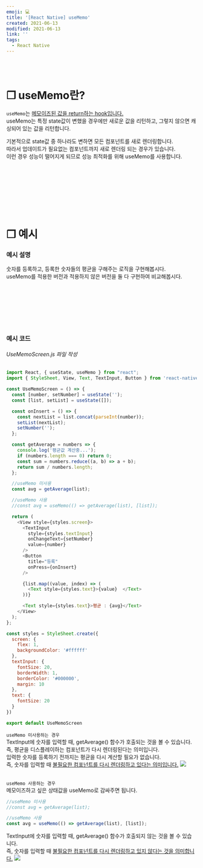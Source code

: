 ```yaml
---
emoji: 💻
title: '[React Native] useMemo'
created: 2021-06-13
modified: 2021-06-13
link: ''
tags:
  - React Native
---
```

<br></br>





# **❐ useMemo란?**
`useMemo`는 <u>메모이즈된 값을 return하는 hook입니다.</u>  
useMemo는 특정 state값이 변했을 경우에만 새로운 값을 리턴하고, 그렇지 않으면 캐싱되어 있는 값을 리턴합니다.  

기본적으로 state값 중 하나라도 변하면 모든 컴포넌트를 새로 렌더링합니다.  
따라서 업데이트가 필요없는 컴포넌트까지 새로 렌더링 되는 경우가 있습니다.  
이런 경우 성능이 떨어지게 되므로 성능 최적화를 위해 useMemo를 사용합니다.  
<br></br><br></br><br></br><br></br>





# **❐ 예시**
### 예시 설명
숫자를 등록하고, 등록한 숫자들의 평균을 구해주는 로직을 구현해봅시다.  
useMemo를 적용한 버전과 적용하지 않은 버전을 둘 다 구현하여 비교해봅시다.
<br></br><br></br><br></br><br></br>





### 예시 코드
###### UseMemoScreen.js 파일 작성
```javascript
import React, { useState, useMemo } from "react";
import { StyleSheet, View, Text, TextInput, Button } from 'react-native';

const UseMemoScreen = () => {
  const [number, setNumber] = useState('');
  const [list, setList] = useState([]);

  const onInsert = () => {
    const nextList = list.concat(parseInt(number));
    setList(nextList);
    setNumber('');
  };

  const getAverage = numbers => {
    console.log('평균값 계산중...');
    if (numbers.length === 0) return 0;
    const sum = numbers.reduce((a, b) => a + b);
    return sum / numbers.length;
  };

  //useMemo 미사용
  const avg = getAverage(list);

  //useMemo 사용
  //const avg = useMemo(() => getAverage(list), [list]);

  return (
    <View style={styles.screen}>
      <TextInput
        style={styles.textInput}
        onChangeText={setNumber}
        value={number}
      />
      <Button
        title="등록"
        onPress={onInsert}
      />

      {list.map((value, index) => (
        <Text style={styles.text}>{value}  </Text>
      ))}

      <Text style={styles.text}>평균 : {avg}</Text>
    </View>
  );
};

const styles = StyleSheet.create({
  screen: {
    flex: 1,
    backgroundColor: '#ffffff'
  },
  textInput: {
    fontSize: 20,
    borderWidth: 1,
    borderColor: '#000000',
    margin: 10
  },
  text: {
    fontSize: 20
  }
})

export default UseMemoScreen
```
`useMemo 미사용하는 경우`  
TextInput에 숫자를 입력할 때, getAverage() 함수가 호출되는 것을 볼 수 있습니다.  
즉, 평균을 디스플레이하는 컴포넌트가 다시 렌더링된다는 의미입니다.  
입력한 숫자를 등록하기 전까지는 평균을 다시 계산할 필요가 없습니다.  
즉, 숫자를 입력할 때 <u>불필요한 컴포넌트를 다시 렌더링하고 있다는 의미입니다.</u>
![](/assets/react-native-usememo-before.gif)
<br></br>

`useMemo 사용하는 경우`  
메모이즈하고 싶은 상태값을 useMemo로 감싸주면 됩니다.
```javascript
//useMemo 미사용
//const avg = getAverage(list);

//useMemo 사용
const avg = useMemo(() => getAverage(list), [list]);
```
TextInput에 숫자를 입력할 때, getAverage() 함수가 호출되지 않는 것을 볼 수 있습니다.  
즉, 숫자를 입력할 때 <u>불필요한 컴포넌트를 다시 렌더링하고 있지 않다는 것을 의미합니다.</u>
![](/assets/react-native-usememo-after.gif)

<br></br><br></br>